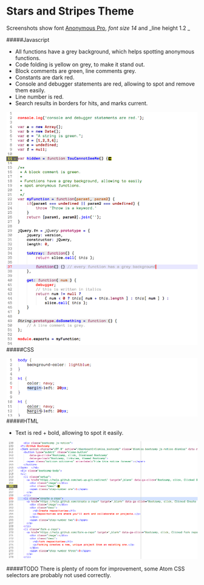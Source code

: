 # Stars and Stripes Theme

Screenshots show font [Anonymous Pro](http://www.marksimonson.com/fonts/view/anonymous-pro), _font size 14_
and _line height 1.2  _

#####Javascript
* All functions have a grey background, which helps spotting anonymous functions.
* Code folding is yellow on grey, to make it stand out.
* Block comments are green, line comments grey.
* Constants are dark red.
* Console and debugger statements are red, allowing to spot and remove them easily.
* Line number is red.
* Search results in borders for hits, and marks current.

![Javascript](https://github.com/xErik/Stars-and-Stripes-Theme-Syntax-for-Atom/raw/master/images/javascript.png)
#####CSS

![CSS](https://github.com/xErik/Stars-and-Stripes-Theme-Syntax-for-Atom/raw/master/images/css.png)
#####HTML  
* Text is red + bold, allowing to spot it easily.


![HTML](https://github.com/xErik/Stars-and-Stripes-Theme-Syntax-for-Atom/raw/master/images/html.png)

#####TODO
There is plenty of room for improvement, some Atom CSS selectors are probably not used correctly.
